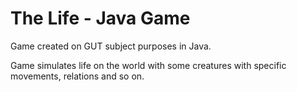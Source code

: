 # The Life - Java Game
Game created on GUT subject purposes in Java.

Game simulates life on the world with some creatures with specific movements, relations and so on.
